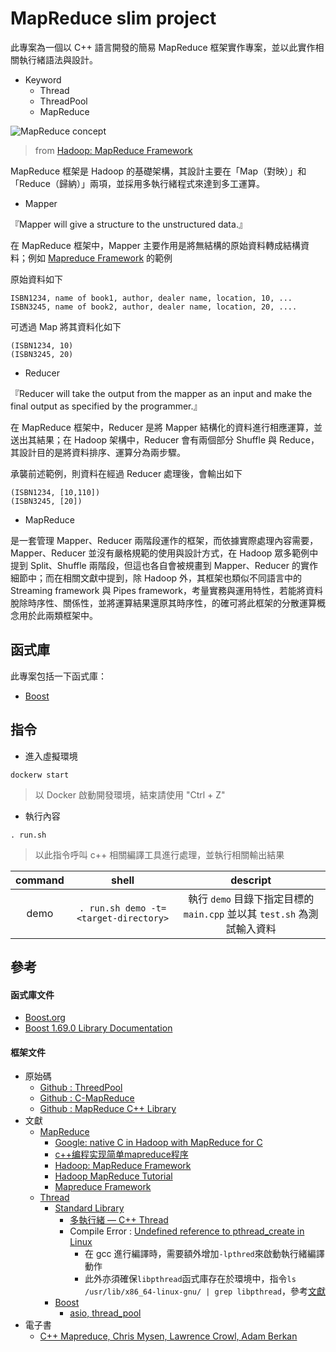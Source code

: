 # MapReduce slim project

此專案為一個以 C++ 語言開發的簡易 MapReduce 框架實作專案，並以此實作相關執行緒語法與設計。

+ Keyword
    - Thread
    - ThreadPool
    - MapReduce

![MapReduce concept](https://i2.wp.com/s3-us-west-2.amazonaws.com/content.edupristine.com/images/blogs/mapreduce-step.jpg?w=525&ssl=1)
> from [Hadoop: MapReduce Framework](https://www.edupristine.com/blog/hadoop-mapreduce-framework)

MapReduce 框架是 Hadoop 的基礎架構，其設計主要在「Map（對映）」和「Reduce（歸納）」兩項，並採用多執行緒程式來達到多工運算。

+ Mapper

『Mapper will give a structure to the unstructured data.』

在 MapReduce 框架中，Mapper 主要作用是將無結構的原始資料轉成結構資料；例如 [Mapreduce Framework](https://www.sciencedirect.com/topics/computer-science/mapreduce-framework) 的範例

原始資料如下
```
ISBN1234, name of book1, author, dealer name, location, 10, ...
ISBN3245, name of book2, author, dealer name, location, 20, ....
```

可透過 Map 將其資料化如下
```
(ISBN1234, 10)
(ISBN3245, 20)
```

+ Reducer

『Reducer will take the output from the mapper as an input and make the final output as specified by the programmer.』

在 MapReduce 框架中，Reducer 是將 Mapper 結構化的資料進行相應運算，並送出其結果；在 Hadoop 架構中，Reducer 會有兩個部分 Shuffle 與 Reduce，其設計目的是將資料排序、運算分為兩步驟。

承襲前述範例，則資料在經過 Reducer 處理後，會輸出如下
```
(ISBN1234, [10,110])
(ISBN3245, [20])
```

+ MapReduce

是一套管理 Mapper、Reducer 兩階段運作的框架，而依據實際處理內容需要，Mapper、Reducer 並沒有嚴格規範的使用與設計方式，在 Hadoop 眾多範例中提到 Split、Shuffle 兩階段，但這也各自會被規畫到 Mapper、Reducer 的實作細節中；而在相關文獻中提到，除 Hadoop 外，其框架也類似不同語言中的 Streaming framework 與 Pipes framework，考量實務與運用特性，若能將資料脫除時序性、關係性，並將運算結果還原其時序性，的確可將此框架的分散運算概念用於此兩類框架中。

## 函式庫

此專案包括一下函式庫：

+ [Boost](https://www.boost.org/)

## 指令

+ 進入虛擬環境
```
dockerw start
```
> 以 Docker 啟動開發環境，結束請使用 "Ctrl + Z"

+ 執行內容
```
. run.sh
```
> 以此指令呼叫 c++ 相關編譯工具進行處理，並執行相關輸出結果

| command | shell | descript |
| :--: | :--: | :------: |
| demo | ```. run.sh demo -t=<target-directory>``` | 執行 ```demo``` 目錄下指定目標的 ```main.cpp``` 並以其 ```test.sh``` 為測試輸入資料 |

## 參考

#### 函式庫文件

+ [Boost.org](https://www.boost.org/)
+ [Boost 1.69.0 Library Documentation](https://www.boost.org/doc/libs/1_69_0/)

#### 框架文件

+ 原始碼
    - [Github : ThreedPool](https://github.com/progschj/ThreadPool)
    - [Github : C-MapReduce](https://github.com/jeffrey-garcia/C-MapReduce)
    - [Github : MapReduce C++ Library](https://github.com/cdmh/mapreduce)
+ 文獻
    - [MapReduce](https://zh.wikipedia.org/wiki/MapReduce)
        + [Google: native C in Hadoop with MapReduce for C](https://www.computerweekly.com/blog/Open-Source-Insider/Google-native-C-in-Hadoop-with-MapReduce-for-C)
        + [c++编程实现简单mapreduce程序](https://blog.csdn.net/feinifi/article/details/101123071)
        + [Hadoop: MapReduce Framework](https://www.edupristine.com/blog/hadoop-mapreduce-framework)
        + [Hadoop MapReduce Tutorial](https://www.dezyre.com/hadoop-tutorial/hadoop-mapreduce-tutorial-)
        + [Mapreduce Framework](https://www.sciencedirect.com/topics/computer-science/mapreduce-framework)
    - [Thread](https://zh.wikipedia.org/wiki/%E7%BA%BF%E7%A8%8B)
        + [Standard Library](http://www.cplusplus.com/reference/thread/thread/)
            - [多執行緒 — C++ Thread](https://medium.com/ching-i/%E5%A4%9A%E5%9F%B7%E8%A1%8C%E7%B7%92-c-thread-9f6e37c7cf32)
            - Compile Error : [Undefined reference to pthread_create in Linux](https://stackoverflow.com/questions/1662909/undefined-reference-to-pthread-create-in-linux)
                - 在 gcc 進行編譯時，需要額外增加```-lpthred```來啟動執行緒編譯動作
                - 此外亦須確保```libpthread```函式庫存在於環境中，指令```ls /usr/lib/x86_64-linux-gnu/ | grep libpthread```，參考[文獻](https://stackoverflow.com/questions/35932258)
        + [Boost](https://www.boost.org/doc/libs/1_69_0/doc/html/thread.html)
            - [asio, thread_pool](https://www.boost.org/doc/libs/1_69_0/doc/html/boost_asio/reference/thread_pool.html)
+ 電子書
    - [C++ Mapreduce, Chris Mysen, Lawrence Crowl, Adam Berkan](https://isocpp.org/files/papers/n3563.pdf)
